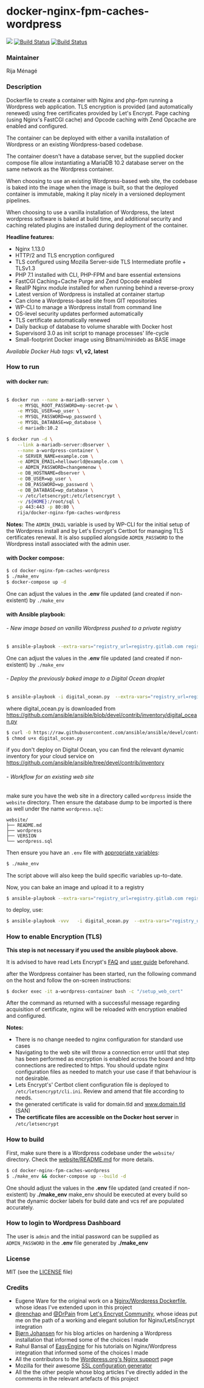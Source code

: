 # docker-nginx-fpm-caches-wordpress

[![](https://images.microbadger.com/badges/image/rija/docker-nginx-fpm-caches-wordpress.svg)](https://microbadger.com/images/rija/docker-nginx-fpm-caches-wordpress "Get your own image badge on microbadger.com")
[![Build Status](https://img.shields.io/badge/docker%20hub-automated%20build-ff69b4.svg)](https://hub.docker.com/r/rija/docker-nginx-fpm-caches-wordpress/)
[![Build Status](https://travis-ci.org/rija/docker-nginx-fpm-caches-wordpress.svg?branch=master)](https://travis-ci.org/rija/docker-nginx-fpm-caches-wordpress)


### Maintainer

Rija Ménagé

### Description

Dockerfile to create a container with Nginx and php-fpm running a Wordpress web application.
TLS encryption is provided (and automatically renewed) using free certificates provided by Let's Encrypt.
Page caching (using Nginx's FastCGI cache) and Opcode caching with Zend Opcache are enabled and configured.

The container can be deployed with either a vanilla installation of Wordpress or an existing Wordpress-based codebase.

The container doesn't have a database server, but the supplied docker compose file allow instantiating a MariaDB 10.2 database server on the same network as the Wordpress container.

When choosing to use an existing Wordpress-based web site, the codebase is baked into the image when the image is built, so that the deployed container is immutable, making it play nicely in a versioned deployment pipelines.

When choosing to use a vanilla installation of Wordpress, the latest wordpress software is baked at build time, and additional security and caching related plugins are installed during deployment of the container.


**Headline features:**
* Nginx 1.13.0
* HTTP/2 and TLS encryption configured
* TLS configured using Mozilla Server-side TLS Intermediate profile + TLSv1.3
* PHP 7.1 installed with CLI, PHP-FPM and bare essential extensions
* FastCGI Caching+Cache Purge and Zend Opcode enabled
* RealIP Nginx module installed for when running behind a reverse-proxy
* Latest version of Wordpress is installed at container startup
* Can clone a Wordpress-based site from GIT repositories
* WP-CLI to manage a Wordpress install from command line
* OS-level security updates performed automatically
* TLS certificate automatically renewed
* Daily backup of database to volume sharable with Docker host
* Supervisord 3.0 as init script to manage processes' life-cycle
* Small-footprint Docker image using Bitnami/minideb as BASE image



*Available Docker Hub tags:* **v1, v2, latest**

### How to run


#### with docker run:

```bash

$ docker run --name a-mariadb-server \
	-e MYSQL_ROOT_PASSWORD=my-secret-pw \
	-e MYSQL_USER=wp_user \
	-e MYSQL_PASSWORD=wp_password \
	-e MYSQL_DATABASE=wp_database \
	-d mariadb:10.2

$ docker run -d \
	--link a-mariadb-server:dbserver \
	--name a-wordpress-container \
	-e SERVER_NAME=example.com \
	-e ADMIN_EMAIL=helloworld@example.com \
	-e ADMIN_PASSWORD=changemenow \
	-e DB_HOSTNAME=dbserver \
	-e DB_USER=wp_user \
	-e DB_PASSWORD=wp_password \
	-e DB_DATABASE=wp_database \
	-v /etc/letsencrypt:/etc/letsencrypt \
	-v /${HOME}:/root/sql \
	-p 443:443 -p 80:80 \
	rija/docker-nginx-fpm-caches-wordpress

```


**Notes:**
The ``ADMIN_EMAIL`` variable is used by WP-CLI for the initial setup of the Wordpress install and by Let's Encrypt's Certbot for managing TLS certificates renewal. It is also supplied alongside ``ADMIN_PASSWORD`` to the Wordpress install associated with the admin user.

#### with Docker compose:

```bash
$ cd docker-nginx-fpm-caches-wordpress
$ ./make_env
$ docker-compose up -d
```

One can adjust the values in the **.env** file updated (and created if non-existent) by ``./make_env``

#### with Ansible playbook:

###### - New image based on vanilla Wordpress pushed to a private registry

```bash
$ ansible-playbook --extra-vars="registry_url=registry.gitlab.com registry_user=foobar force_build=yes download_wp=yes" ansible/press-site.yml
```

One can adjust the values in the **.env** file updated (and created if non-existent) by ``./make_env``


###### - Deploy the previously baked image to a Digital Ocean droplet

```bash
$ ansible-playbook -i digital_ocean.py  --extra-vars="registry_url=registry.gitlab.com registry_user=foobar docker_host_user=docker" ansible/deploy-site.yml
```

where digital_ocean.py is downloaded from https://github.com/ansible/ansible/blob/devel/contrib/inventory/digital_ocean.py

```bash
$ curl -O https://raw.githubusercontent.com/ansible/ansible/devel/contrib/inventory/digital_ocean.py
$ chmod u+x digital_ocean.py
```

if you don't deploy on Digital Ocean, you can find the relevant dynamic inventory for your cloud service on https://github.com/ansible/ansible/tree/devel/contrib/inventory


###### - Workflow for an existing web site

make sure you have the web site in a directory called ``wordpress`` inside the ``website`` directory. Then ensure the database dump to be imported is there as well under the name ``wordpress.sql``:

```
website/
├── README.md
├── wordpress
├── VERSION
└── wordpress.sql
```

Then ensure you have an ``.env`` file with [appropriate variables](docs/env-sample):

```bash
$ ./make_env

```

The script above will also keep the build specific variables up-to-date.

Now, you can bake an image and upload it to a registry

```bash
$ ansible-playbook --extra-vars="registry_url=registry.gitlab.com registry_user=foobar force_build=yes" ansible/press-site.yml
```


to deploy, use:

```bash
$ ansible-playbook -vvv   -i digital_ocean.py  --extra-vars="registry_url=registry.gitlab.com registry_user=hkims docker_host_user=dodoho update_image=yes" ansible/deploy-site.yml
```

### How to enable Encryption (TLS)

**This step is not necessary if you used the ansible playbook above.**

It is advised to have read Lets Encrypt's [FAQ](https://community.letsencrypt.org/c/docs/) and [user guide](https://letsencrypt.readthedocs.org/en/latest/index.html)  beforehand.

after the Wordpress container has been started, run the following command on the host and follow the on-screen instructions:

```bash
$ docker exec -it a-wordpress-container bash -c "/setup_web_cert"
```

After the command as returned with a successful message regarding acquisition of certificate, nginx will be reloaded with encryption enabled and configured.

**Notes:**
 * There is no change needed to nginx configuration for standard use cases
 * Navigating to the web site will throw a connection error until that step has been performed as encryption is enabled across the board and http connections are redirected to https. You should update nginx configuration files as needed to match your use case if that behaviour is not desirable.
 * Lets Encrypt's' Certbot client configuration file is deployed to ``/etc/letsencrypt/cli.ini``. Review and amend that file according to needs.
 * the generated certificate is valid for domain.tld and www.domain.tld (SAN)
 * **The certificate files are accessible on the Docker host server** in ``/etc/letsencrypt``


### How to build

First, make sure there is a Wordpress codebase under the ``website/`` directory.
Check the [website/README.md](website/README.md) for more details.

 ```bash
 $ cd docker-nginx-fpm-caches-wordpress
 $ ./make_env && docker-compose up --build -d
 ```

One should adjust the values in the **.env** file updated (and created if non-existent) by **./make_env**
make_env should be executed at every build so that the dynamic docker labels for build date and vcs ref are populated accurately.

### How to login to Wordpress Dashboard

The user is ``admin`` and the initial password can be supplied as ``ADMIN_PASSWORD`` in the **.env** file generated by  **./make_env**


### License

MIT (see the [LICENSE](https://github.com/rija/docker-nginx-fpm-caches-wordpress/blob/master/LICENSE) file)

### Credits

* Eugene Ware for the original work on a [Nginx/Wordpress Dockerfile](https://github.com/eugeneware/docker-wordpress-nginx), whose ideas I've extended upon in this project
* [@renchap](https://community.letsencrypt.org/t/howto-easy-cert-generation-and-renewal-with-nginx/3491/5) and [@DrPain](https://community.letsencrypt.org/t/nginx-installation/3502/5) from [Let's Encrypt Community](https://community.letsencrypt.org/), whose ideas put me on the path of a working and elegant solution for Nginx/LetsEncrypt integration
* [Bjørn Johansen](https://bjornjohansen.no) for his blog articles on hardening a Wordpress installation that informed some of the choices I made
* Rahul Bansal of [EasyEngine](https://easyengine.io/wordpress-nginx/tutorials/) for his tutorials on Nginx/Wordpress integration that informed some of the choices I made
* All the contributors to the [Wordpress.org's Nginx support](http://codex.wordpress.org/Nginx) page
* Mozilla for their awesome [SSL configuration generator](https://mozilla.github.io/server-side-tls/ssl-config-generator/)
* All the the other people whose blog articles I've directly added in the comments in the relevant artefacts of this project
